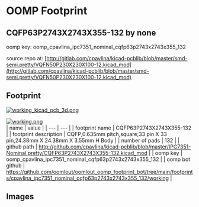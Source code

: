 # OOMP Footprint  
## CQFP63P2743X2743X355-132  by none  
  
oomp key: oomp_cpavlina_ipc7351_nominal_cqfp63p2743x2743x355_132  
  
source repo at: [http://gitlab.com/cpavlina/kicad-pcblib/blob/master/smd-semi.pretty/VQFN50P230X230X100-12.kicad_mod](http://gitlab.com/cpavlina/kicad-pcblib/blob/master/smd-semi.pretty/VQFN50P230X230X100-12.kicad_mod)  
## Footprint  
  
[![working_kicad_pcb_3d.png](working_kicad_pcb_3d_600.png)](working_kicad_pcb_3d.png)  
  
[![working.png](working_600.png)](working.png)  
| name | value | 
| --- | --- | 
| footprint name | CQFP63P2743X2743X355-132 | 
| footprint description | CQFP,0.635mm pitch,square;33 pin X 33 pin,24.38mm X 24.38mm X 3.55mm H Body | 
| number of pads | 132 | 
| github path | http://github.com/cpavlina/kicad-pcblib/blob/master/IPC7351-Nominal.pretty/CQFP63P2743X2743X355-132.kicad_mod | 
| oomp key | oomp_cpavlina_ipc7351_nominal_cqfp63p2743x2743x355_132 | 
| oomp bot github | https://github.com/oomlout/oomlout_oomp_footprint_bot/tree/main/footprints/cpavlina_ipc7351_nominal_cqfp63p2743x2743x355_132/working | 
## Images  
